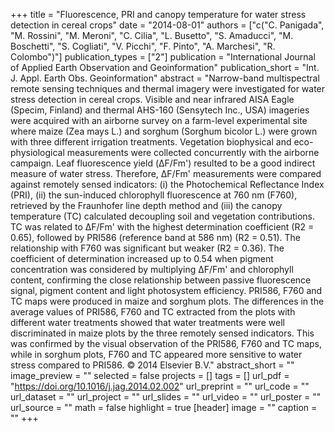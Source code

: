 +++
title = "Fluorescence, PRI and canopy temperature for water stress detection in cereal crops"
date = "2014-08-01"
authors = ["c("C. Panigada", "M. Rossini", "M. Meroni", "C. Cilia", "L. Busetto", "S. Amaducci", "M. Boschetti", "S. Cogliati", "V. Picchi", "F. Pinto", "A. Marchesi", "R. Colombo")"]
publication_types = ["2"]
publication = "International Journal of Applied Earth Observation and Geoinformation"
publication_short = "Int. J. Appl. Earth Obs. Geoinformation"
abstract = "Narrow-band multispectral remote sensing techniques and thermal imagery were investigated for water stress detection in cereal crops. Visible and near infrared AISA Eagle (Specim, Finland) and thermal AHS-160 (Sensytech Inc., USA) imageries were acquired with an airborne survey on a farm-level experimental site where maize (Zea mays L.) and sorghum (Sorghum bicolor L.) were grown with three different irrigation treatments. Vegetation biophysical and eco-physiological measurements were collected concurrently with the airborne campaign. Leaf fluorescence yield (ΔF/Fm') resulted to be a good indirect measure of water stress. Therefore, ΔF/Fm' measurements were compared against remotely sensed indicators: (i) the Photochemical Reflectance Index (PRI), (ii) the sun-induced chlorophyll fluorescence at 760 nm (F760), retrieved by the Fraunhofer line depth method and (iii) the canopy temperature (TC) calculated decoupling soil and vegetation contributions. TC was related to ΔF/Fm' with the highest determination coefficient (R2 = 0.65), followed by PRI586 (reference band at 586 nm) (R2 = 0.51). The relationship with F760 was significant but weaker (R2 = 0.36). The coefficient of determination increased up to 0.54 when pigment concentration was considered by multiplying ΔF/Fm' and chlorophyll content, confirming the close relationship between passive fluorescence signal, pigment content and light photosystem efficiency. PRI586, F760 and TC maps were produced in maize and sorghum plots. The differences in the average values of PRI586, F760 and TC extracted from the plots with different water treatments showed that water treatments were well discriminated in maize plots by the three remotely sensed indicators. This was confirmed by the visual observation of the PRI586, F760 and TC maps, while in sorghum plots, F760 and TC appeared more sensitive to water stress compared to PRI586. © 2014 Elsevier B.V."
abstract_short = ""
image_preview = ""
selected = false
projects = []
tags = []
url_pdf = "https://doi.org/10.1016/j.jag.2014.02.002"
url_preprint = ""
url_code = ""
url_dataset = ""
url_project = ""
url_slides = ""
url_video = ""
url_poster = ""
url_source = ""
math = false
highlight = true
[header]
image = ""
caption = ""
+++
